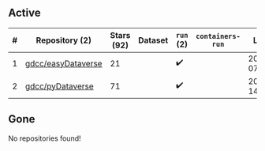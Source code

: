 ## Active
| # | Repository (2) | Stars (92) | Dataset | `run` (2) | `containers-run` | Last Modified |
| --- | --- | --- | --- | --- | --- | --- |
| 1 | [gdcc/easyDataverse](https://github.com/gdcc/easyDataverse) | 21 |  | :heavy_check_mark: |  | 2025-04-17 07:57:05+00:00 |
| 2 | [gdcc/pyDataverse](https://github.com/gdcc/pyDataverse) | 71 |  | :heavy_check_mark: |  | 2025-04-16 14:10:13+00:00 |

## Gone
No repositories found!

